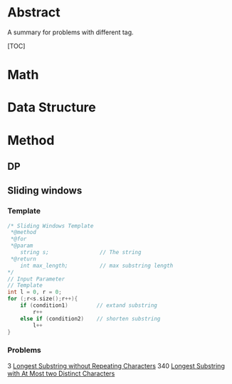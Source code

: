 # Abstract
A summary for problems with different tag.

[TOC]

# Math

# Data Structure

# Method
## DP

## Sliding windows
### Template

```C++
/* Sliding Windows Template
 *@method 
 *@for 
 *@param
    string s;                // The string
 *@return 
    int max_length;          // max substring length
*/
// Input Parameter
// Template
int l = 0, r = 0;
for (;r<s.size();r++){
    if (condition1)         // extand substring
        r++
    else if (condition2)    // shorten substring
        l++
}
```
### Problems
3 [Longest Substring without Repeating Characters](https://leetcode-cn.com/problems/longest-substring-without-repeating-characters/)
340 [Longest Substring with At Most two Distinct Characters](https://leetcode-cn.com/problems/longest-substring-with-at-most-two-distinct-characters/)


